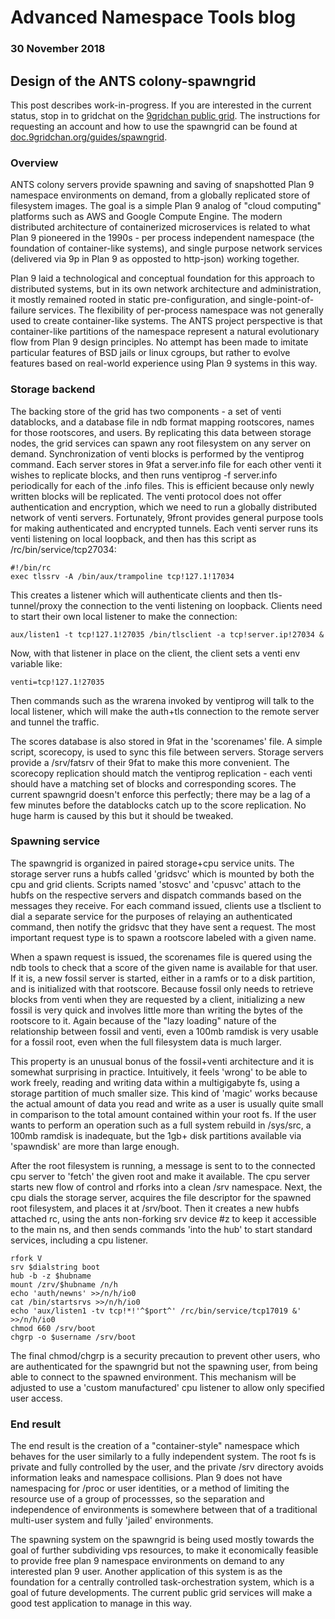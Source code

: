 # Advanced Namespace Tools blog 

### 30 November 2018

## Design of the ANTS colony-spawngrid

This post describes work-in-progress. If you are interested in the current status, stop in to gridchat on the [9gridchan public grid](http://wiki.9gridchan.org/public_grid/index.html). The instructions for requesting an account and how to use the spawngrid can be found at [doc.9gridchan.org/guides/spawngrid](//doc.9gridchan.org/guides/spawngrid).

### Overview

ANTS colony servers provide spawning and saving of snapshotted Plan 9 namespace environments on demand, from a globally replicated store of filesystem images. The goal is a simple Plan 9 analog of "cloud computing" platforms such as AWS and Google Compute Engine. The modern distributed architecture of containerized microservices is related to what Plan 9 pioneered in the 1990s - per process independent namespace (the foundation of container-like systems), and single purpose network services (delivered via 9p in Plan 9 as opposted to http-json) working together.

Plan 9 laid a technological and conceptual foundation for this approach to distributed systems, but in its own network architecture and administration, it mostly remained rooted in static pre-configuration, and single-point-of-failure services. The flexibility of per-process namespace was not generally used to create container-like systems. The ANTS project perspective is that container-like partitions of the namespace represent a natural evolutionary flow from Plan 9 design principles. No attempt has been made to imitate particular features of BSD jails or linux cgroups, but rather to evolve features based on real-world experience using Plan 9 systems in this way.

### Storage backend

The backing store of the grid has two components - a set of venti datablocks, and a database file in ndb format mapping rootscores, names for those rootscores, and users. By replicating this data between storage nodes, the grid services can spawn any root filesystem on any server on demand. Synchronization of venti blocks is performed by the ventiprog command. Each server stores in 9fat a server.info file for each other venti it wishes to replicate blocks, and then runs ventiprog -f server.info periodically for each of the .info files. This is efficient because only newly written blocks will be replicated. The venti protocol does not offer authentication and encryption, which we need to run a globally distributed network of venti servers. Fortunately, 9front provides general purpose tools for making authenticated and encrypted tunnels. Each venti server runs its venti listening on local loopback, and then has this script as /rc/bin/service/tcp27034:

	#!/bin/rc
	exec tlssrv -A /bin/aux/trampoline tcp!127.1!17034

This creates a listener which will authenticate clients and then tls-tunnel/proxy the connection to the venti listening on loopback. Clients need to start their own local listener to make the connection:

	aux/listen1 -t tcp!127.1!27035 /bin/tlsclient -a tcp!server.ip!27034 &

Now, with that listener in place on the client, the client sets a venti env variable like:

	venti=tcp!127.1!27035

Then commands such as the wrarena invoked by ventiprog will talk to the local listener, which will make the auth+tls connection to the remote server and tunnel the traffic.

The scores database is also stored in 9fat in the 'scorenames' file. A simple script, scorecopy, is used to sync this file between servers. Storage servers provide a /srv/fatsrv of their 9fat to make this more convenient. The scorecopy replication should match the ventiprog replication - each venti should have a matching set of blocks and corresponding scores. The current spawngrid doesn't enforce this perfectly; there may be a lag of a few minutes before the datablocks catch up to the score replication. No huge harm is caused by this but it should be tweaked.

### Spawning service

The spawngrid is organized in paired storage+cpu service units. The storage server runs a hubfs called 'gridsvc' which is mounted by both the cpu and grid clients. Scripts named 'stosvc' and 'cpusvc' attach to the hubfs on the respective servers and dispatch commands based on the messages they receive. For each command issued, clients use a tlsclient to dial a separate service for the purposes of relaying an authenticated command, then notify the gridsvc that they have sent a request. The most important request type is to spawn a rootscore labeled with a given name.

When a spawn request is issued, the scorenames file is quered using the ndb tools to check that a score of the given name is available for that user. If it is, a new fossil server is started, either in a ramfs or to a disk partition, and is initialized with that rootscore. Because fossil only needs to retrieve blocks from venti when they are requested by a client, initializing a new fossil is very quick and involves little more than writing the bytes of the rootscore to it. Again because of the "lazy loading" nature of the relationship between fossil and venti, even a 100mb ramdisk is very usable for a fossil root, even when the full filesystem data is much larger.

This property is an unusual bonus of the fossil+venti architecture and it is somewhat surprising in practice. Intuitively, it feels 'wrong' to be able to work freely, reading and writing data within a multigigabyte fs, using a storage partition of much smaller size. This kind of 'magic' works because the actual amount of data you read and write as a user is usually quite small in comparison to the total amount contained within your root fs. If the user wants to perform an operation such as a full system rebuild in /sys/src, a 100mb ramdisk is inadequate, but the 1gb+ disk partitions available via 'spawndisk' are more than large enough.

After the root filesystem is running, a message is sent to to the connected cpu server to 'fetch' the given root and make it available. The cpu server starts new flow of control and rforks into a clean /srv namespace. Next, the cpu dials the storage server, acquires the file descriptor for the spawned root filesystem, and places it at /srv/boot. Then it creates a new hubfs attached rc, using the ants non-forking srv device #z to keep it accessible to the main ns, and then sends commands 'into the hub' to start standard services, including a cpu listener.

	rfork V
	srv $dialstring boot
	hub -b -z $hubname
	mount /zrv/$hubname /n/h
	echo 'auth/newns' >>/n/h/io0
	cat /bin/startsrvs >>/n/h/io0
	echo 'aux/listen1 -tv tcp!*!'^$port^' /rc/bin/service/tcp17019 &' >>/n/h/io0
	chmod 660 /srv/boot
	chgrp -o $username /srv/boot

The final chmod/chgrp is a security precaution to prevent other users, who are authenticated for the spawngrid but not the spawning user, from being able to connect to the spawned environment. This mechanism will be adjusted to use a 'custom manufactured' cpu listener to allow only specified user access.

### End result

The end result is the creation of a "container-style" namespace which behaves for the user similarly to a fully independent system. The root fs is private and fully controlled by the user, and the private /srv directory avoids information leaks and namespace collisions. Plan 9 does not have namespacing for /proc or user identities, or a method of limiting the resource use of a group of processses, so the separation and independence of environments is somewhere between that of a traditional multi-user system and fully 'jailed' environments.

The spawning system on the spawngrid is being used mostly towards the goal of further subdividing vps resources, to make it economically feasible to provide free plan 9 namespace environments on demand to any interested plan 9 user. Another application of this system is as the foundation for a centrally controlled task-orchestration system, which is a goal of future developments. The current public grid services will make a good test application to manage in this way.
